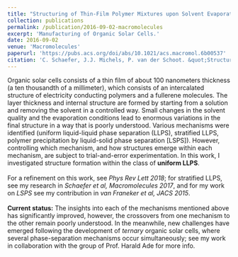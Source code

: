 ```yaml
---
title: "Structuring of Thin-Film Polymer Mixtures upon Solvent Evaporation"
collection: publications
permalink: /publication/2016-09-02-macromolecules
excerpt: 'Manufacturing of Organic Solar Cells.'
date: 2016-09-02
venue: 'Macromolecules'
paperurl: 'https://pubs.acs.org/doi/abs/10.1021/acs.macromol.6b00537'
citation: 'C. Schaefer, J.J. Michels, P. van der Schoot. &quot;Structuring of Thin-Film Polymer Mixtures upon Solvent Evaporation.&quot; <i>Macromolecules</i>. 49, 6858–6870 (2016)'
---
```



Organic solar cells consists of a thin film of about 100 nanometers thickness (a ten thousandth of a millimeter), which consists of an intercalated structure of electricity conducting polymers and a fullerene molecules.
The layer thickness and internal structure are formed by starting from a solution and removing the solvent in a controlled way.
Small changes in the solvent quality and the evaporation conditions lead to enormous variations in the final structure in a way that is poorly understood.
Various mechanisms were identified (uniform liquid-liquid phase separation (LLPS), stratified LLPS, polymer precipitation by liquid-solid phase separation [LSPS]). However, controlling which mechanism, and how structures emerge within each mechanism, are subject to trial-and-error experimentation.
In this work, I investigated structure formation within the class of **uniform LLPS**. <br/>  <br/> 
For a refinement on this work, see *Phys Rev Lett 2018*; for stratified LLPS, see my research in *Schaefer et al,  Macromolecules 2017*, and for my work on *LSPS* see my contribution in *van Franeker et al, JACS 2015*. <br/>  <br/> 
**Current status:** The insights into each of the mechanisms mentioned above has significantly improved, however, the crossovers from one mechanism to the other remain poorly understood. In the meanwhile, new challenges have emerged following the development of *ternary* organic solar cells, where several phase-separation mechanisms occur simultaneously; see my work in collaboration with the group of Prof. Harald Ade for more info.
